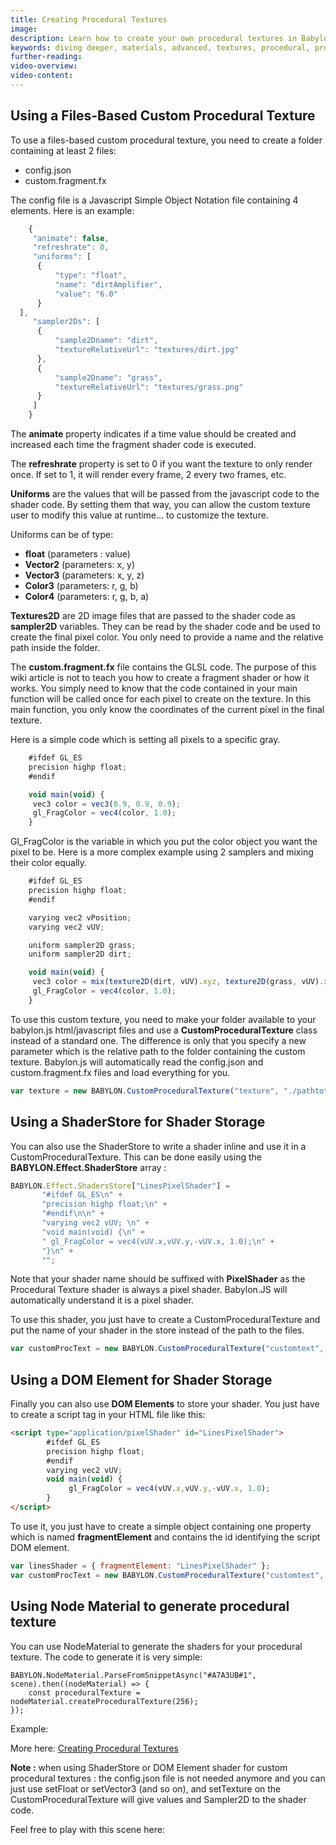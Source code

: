 ```yaml
---
title: Creating Procedural Textures
image:
description: Learn how to create your own procedural textures in Babylon.js.
keywords: diving deeper, materials, advanced, textures, procedural, procedural textures
further-reading:
video-overview:
video-content:
---
```


## Using a Files-Based Custom Procedural Texture

To use a files-based custom procedural texture, you need to create a folder containing at least 2 files:

- config.json
- custom.fragment.fx

The config file is a Javascript Simple Object Notation file containing 4 elements. Here is an example:

```javascript
    {
     "animate": false,
     "refreshrate": 0,
     "uniforms": [
      {
          "type": "float",
          "name": "dirtAmplifier",
          "value": "6.0"
      }
  ],
     "sampler2Ds": [
      {
          "sample2Dname": "dirt",
          "textureRelativeUrl": "textures/dirt.jpg"
      },
      {
          "sample2Dname": "grass",
          "textureRelativeUrl": "textures/grass.png"
      }
     ]
    }
```

The **animate** property indicates if a time value should be created and increased each time the fragment shader code is executed.

The **refreshrate** property is set to 0 if you want the texture to only render once. If set to 1, it will render every frame, 2 every two frames, etc.

**Uniforms** are the values that will be passed from the javascript code to the shader code. By setting them that way, you can allow the custom texture user to modify this value at runtime... to customize the texture.

Uniforms can be of type:

- **float** (parameters : value)
- **Vector2** (parameters: x, y)
- **Vector3** (parameters: x, y, z)
- **Color3** (parameters: r, g, b)
- **Color4** (parameters: r, g, b, a)

**Textures2D** are 2D image files that are passed to the shader code as **sampler2D** variables. They can be read by the shader code and be used to create the final pixel color. You only need to provide a name and the relative path inside the folder.

The **custom.fragment.fx** file contains the GLSL code. The purpose of this wiki article is not to teach you how to create a fragment shader or how it works. You simply need to know that the code contained in your main function will be called once for each pixel to create on the texture. In this main function, you only know the coordinates of the current pixel in the final texture.

Here is a simple code which is setting all pixels to a specific gray.

```javascript
    #ifdef GL_ES
    precision highp float;
    #endif

    void main(void) {
     vec3 color = vec3(0.9, 0.9, 0.9);
     gl_FragColor = vec4(color, 1.0);
    }
```

Gl_FragColor is the variable in which you put the color object you want the pixel to be.
Here is a more complex example using 2 samplers and mixing their color equally.

```javascript
    #ifdef GL_ES
    precision highp float;
    #endif

    varying vec2 vPosition;
    varying vec2 vUV;

    uniform sampler2D grass;
    uniform sampler2D dirt;

    void main(void) {
     vec3 color = mix(texture2D(dirt, vUV).xyz, texture2D(grass, vUV).xyz, 0.5);
     gl_FragColor = vec4(color, 1.0);
    }
```

To use this custom texture, you need to make your folder available to your babylon.js html/javascript files and use a **CustomProceduralTexture** class instead of a standard one. The difference is only that you specify a new parameter which is the relative path to the folder containing the custom texture. Babylon.js will automatically read the config.json and custom.fragment.fx files and load everything for you.

```javascript
var texture = new BABYLON.CustomProceduralTexture("texture", "./pathtotexture", 1024, scene);
```

## Using a ShaderStore for Shader Storage

You can also use the ShaderStore to write a shader inline and use it in a CustomProceduralTexture.
This can be done easily using the **BABYLON.Effect.ShaderStore** array :

```javascript
BABYLON.Effect.ShadersStore["LinesPixelShader"] =
       "#ifdef GL_ES\n" +
       "precision highp float;\n" +
       "#endif\n\n" +
       "varying vec2 vUV; \n" +
       "void main(void) {\n" +
       " gl_FragColor = vec4(vUV.x,vUV.y,-vUV.x, 1.0);\n" +
       "}\n" +
       "";
```

Note that your shader name should be suffixed with **PixelShader** as the Procedural Texture shader is always a pixel shader. Babylon.JS will automatically understand it is a pixel shader.

To use this shader, you just have to create a CustomProceduralTexture and put the name of your shader in the store instead of the path to the files.

```javascript
var customProcText = new BABYLON.CustomProceduralTexture("customtext", "Lines", 1024, scene);
```

## Using a DOM Element for Shader Storage

Finally you can also use **DOM Elements** to store your shader. You just have to create a script tag in your HTML file like this:

```html
<script type="application/pixelShader" id="LinesPixelShader">
        #ifdef GL_ES
        precision highp float;
        #endif
        varying vec2 vUV;
        void main(void) {
             gl_FragColor = vec4(vUV.x,vUV.y,-vUV.x, 1.0);
        }
</script>
```

To use it, you just have to create a simple object containing one property which is named **fragmentElement** and contains the id identifying the script DOM element.

```javascript
var linesShader = { fragmentElement: "LinesPixelShader" };
var customProcText = new BABYLON.CustomProceduralTexture("customtext", linesShader, 1024, scene);
```

## Using Node Material to generate procedural texture

You can use NodeMaterial to generate the shaders for your procedural texture.
The code to generate it is very simple:

```
BABYLON.NodeMaterial.ParseFromSnippetAsync("#A7A3UB#1", scene).then((nodeMaterial) => {
    const proceduralTexture = nodeMaterial.createProceduralTexture(256);
});
```

Example: <Playground id="#8S19ZC#1" title="Node Material Procedural Texture Example 1" description="Simple example of creating a procedural texture using the node material editor."/>

More here: [Creating Procedural Textures](/features/featuresDeepDive/materials/node_material/nodeMaterial#creating-procedural-textures)

<Youtube id="qqMuuSM7GvI"/>

**Note :** when using ShaderStore or DOM Element shader for custom procedural textures : the config.json file is not needed anymore and you can just use setFloat or setVector3 (and so on), and setTexture on the CustomProceduralTexture will give values and Sampler2D to the shader code.

Feel free to play with this scene here: <Playground id="#24C4KC#17" title="Node Material Procedural Texture Example 2" description="Simple example of creating a procedural texture using the node material editor." image="/img/playgroundsAndNMEs/divingDeeperCreateProceduralTexture2.jpg"/>
